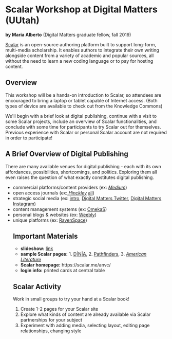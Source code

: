 <h1>Scalar Workshop at Digital Matters (UUtah)</h1>
<p><b>by Maria Alberto</b> (Digital Matters graduate fellow, fall 2019)</p>
<p> <a href="https://scalar.me/anvc/"> Scalar</a> is an open-source authoring platform built to support long-form, multi-media scholarship. It enables authors to integrate their own writing alongside content from a variety of academic and popular sources, all without the need to learn a new coding language or to pay for hosting content.</p>

<h2>Overview</h2>
<p>This workshop will be a hands-on introduction to Scalar, so attendees are encouraged to bring a laptop or tablet capable of Internet access. (Both types of device are available to check out from the Knowledge Commons)</p>

<p>We'll begin with a brief look at digital publishing, continue with a visit to some Scalar projects, include an overview of Scalar functionalities, and conclude with some time for participants to try Scalar out for themselves. Previous experience with Scalar or personal Scalar account are not required in order to participate!</p> 

<h2>A Brief Overview of Digital Publishing</h2>
<p>There are many available venues for digital publishing - each with its own affordances, possibilities, shortcomings, and politics. Exploring them all even raises the question of what exactly constitutes digital publishing. </p>
<p><ul>
  <li>commercial platforms/content providers (ex: <a href="https://medium.com/@cfiesler"><i>Medium</i></a>)</li>
  <li>open access journals (ex:<a href="http://epubs.utah.edu/index.php/HJP"><i> Hinckley</i></a>
    <a href="http://epubs.utah.edu/">all</a>)</li>
  <li>strategic social media (ex: <a href="https://www.chronicle.com/blogs/profhacker/getting-started-on-academic-twitter-v2-0/63451">intro</a>, <a href="https://twitter.com/udigitalmatters">Digital Matters Twitter</a>, <a href="https://www.instagram.com/u.digitalmatters/"> Digital Matters Instagram</a>)
  <li>content management systems (ex: <a href="https://omeka.org/s/">OmekaS</a>)</li>
  <li>personal blogs & websites (ex: <a href="https://www.weebly.com/"> Weebly</a>)</li>
  <li>unique platforms (ex: <a href="https://ravenspacepublishing.org/publications/as-i-remember-it/">RavenSpace</a>)</li>
  </u></p>
  
  
<h2>Important Materials</h2>
<p><ul>
  <li><b>slideshow:</b> <a href="https://docs.google.com/presentation/d/1CrsI9b5sQMcMSF36FxPGeu8orc_9qM21J_rToa59WdA/edit#slide=id.g35f391192_00">link</a>
<li><b>sample Scalar pages:</b> 1. <a href="http://dnaanthology.com/anvc/dna/communicating-the-intermedia-archive-the-theresa-hak-kyung-cha-collection">D|N|A</a>, 2. <a href="http://scalar.usc.edu/works/pathfinders/index">Pathfinders</a>, 3. <a href="https://scalar.me/anvc/showcase/new-media-and-american-literature/"><i>American Literature</i></a></li>
  <li><b>Scalar homepage:</b> https://scalar.me/anvc/</li>
  <li><b>login info:</b> printed cards at central table</li></ul></p>
 

<h2>Scalar Activity</h2>
<p>Work in small groups to try your hand at a Scalar book!</p>
<p><ol start="1">
  <li>Create 1-2 pages for your Scalar site</li>
  <li>Explore what kinds of content are already available via Scalar partnerships for your subject</li>
  <li>Experiment with adding media, selecting layout, editing page relationships, changing style</li>
    
</ol></p>
